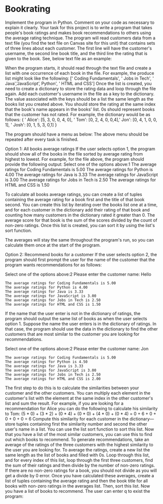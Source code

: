 # Bookrating

Implement the program in Python. Comment on your code as necessary to explain it clearly.
Your task for this project is to write a program that takes people's book ratings and makes book
recommendations to others using the average rating technique.
The program will read customers data from a text file (you find the text file on Canvas site for this
unit) that contains sets of three lines about each customer. The first line will have the customer's
username, the second line book title, and the third line the rating that is given to the book. See, below
text file as an example:

When the program starts, it should read through the text file and create a list
with one occurrence of each book in the file. For example, the produce list
might look like the following:
[' Coding Fundamentals', ' Jobs in Tech', ' Java','JavaScript’, Python', ' HTML and CSS']
Once the list is created, you need to create a dictionary to store the rating
data and loop through the file again. Add each customer's username in the
file as a key to the dictionary. The value associated with the keys should be a
list the same length as the books list you created above. You should store the
rating at the same index that the book's name appears in the books' list. 0s
should represent books that the customer has not rated. For example, the
dictionary would be as follows:
{ ' Alice': [5, 3, 0, 0, 4, 0], ' Tom': [0, 2, 4, 0, 0,4],' Jon': [0, 4, 1, 0, 0, 1], ' Josh': [0, 1, 5, 3, 0,1] }

The program should have a menu as below:
The above menu should be repeated after every task is finished.

Option 1: All books average ratings
If the user selects option 1, the program should show all of the books in the file sorted by average rating
from highest to lowest. For example, for the file above, the program should provide the following
output:
  Select one of the options above:1
    The average ratings for Coding Fundamentals is 5.00
    The average ratings for Python is 4.00
    The average ratings for Java is 3.33
    The average ratings for JavaScript is 3.00
    The average ratings for Jobs in Tech is 2.50
    The average ratings for HTML and CSS is 1.50

To calculate all books average ratings, you can create a list of tuples containing the average rating for
a book first and the title of that book second. You can create this list by iterating over the books list one
at a time, and for each customer in the dictionary add their rating of that book and counting how many
customers in the dictionary rated it greater than 0. The average score for that book is the sum of the
scores divided by the count of non-zero ratings. Once this list is created, you can sort it by using the
list's sort function.

The averages will stay the same throughout the program's run, so you can calculate them once at the
start of the program.

Option 2: Recommend books for a customer
If the user selects option 2, the program should first prompt the user for the name of the customer that
the program wants recommendations for as follows:

 Select one of the options above:2
 Please enter the customer name: Hello
 
    The average ratings for Coding Fundamentals is 5.00
    The average ratings for Python is 4.00
    The average ratings for Java is 3.33
    The average ratings for JavaScript is 3.00
    The average ratings for Jobs in Tech is 2.50
    The average ratings for HTML and CSS is 1.50
    
If the name that the user enter is not in the dictionary of ratings, the program should output the same
list of books as when the user selects option 1.
Suppose the name the user enters is in the dictionary of ratings. In that case, the program should use the
data in the dictionary to find the other customers that are most similar to the customer you are looking
for recommendations.

 Select one of the options above:2
 Please enter the customer name: Jon
 
    The average ratings for Coding Fundamentals is 5.00
    The average ratings for Python is 4.50
    The average ratings for Java is 3.33
    The average ratings for JavaScript is 3.00
    The average ratings for Jobs in Tech is 2.50
    The average ratings for HTML and CSS is 2.00

The first step to do this is to calculate the similarities between your customer and the other customers.
You can multiply each element in the customer's list with the element at the same index in the other
customer's list and sum the result. For example, if you are looking for a recommendation for Alice you
can do the following to calculate his similarity to Tom:
(5 * 0) + (3 * 2) + (0 * 4) + (0 * 0) + (4 * 0) + (0 * 4) = 0 + 6 + 0 + 0 +
0 + 0 = 6
Compute this similarity for each customer in the dictionary—store tuples containing first the similarity
number and second the other user's name in a list. You can use the list sort function to sort this list.
Now that you have a list of the most similar customers, you can use this to find out which books to
recommend. To generate recommendations, take an average of the ratings of the three customers with
the highest similarity to the user you are looking for.
To average the ratings, create a new list the same length as the list of books and filled with 0s. Loop
through this list, and for every index of this list, loop through the first three customers, find the sum of
their ratings and then divide by the number of non-zero ratings. If there are no non-zero ratings for a
book, you should not divide as you will get a divide by 0 error.
Once you have calculated these averages, create a list of tuples containing the average rating and then
the book title for all books with non-zero ratings in the averages list. Then, sort this list. Now you have
a list of books to recommend.
The user can enter q to exist the program:
